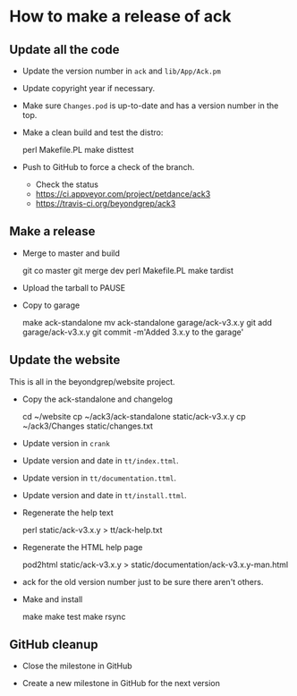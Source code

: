 # How to make a release of ack

## Update all the code

* Update the version number in `ack` and `lib/App/Ack.pm`

* Update copyright year if necessary.

* Make sure `Changes.pod` is up-to-date and has a version number in the top.

* Make a clean build and test the distro:

    perl Makefile.PL
    make disttest

* Push to GitHub to force a check of the branch.
    * Check the status
    * https://ci.appveyor.com/project/petdance/ack3
    * https://travis-ci.org/beyondgrep/ack3

## Make a release

* Merge to master and build

    git co master
    git merge dev
    perl Makefile.PL
    make tardist

* Upload the tarball to PAUSE

* Copy to garage

    make ack-standalone
    mv ack-standalone garage/ack-v3.x.y
    git add garage/ack-v3.x.y
    git commit -m'Added 3.x.y to the garage'

## Update the website

This is all in the beyondgrep/website project.

* Copy the ack-standalone and changelog

    cd ~/website
    cp ~/ack3/ack-standalone static/ack-v3.x.y
    cp ~/ack3/Changes static/changes.txt

* Update version in `crank`

* Update version and date in `tt/index.ttml`.

* Update version in `tt/documentation.ttml`.

* Update version and date in `tt/install.ttml`.

* Regenerate the help text

    perl static/ack-v3.x.y > tt/ack-help.txt

* Regenerate the HTML help page

    pod2html static/ack-v3.x.y > static/documentation/ack-v3.x.y-man.html

* ack for the old version number just to be sure there aren't others.

* Make and install

    make
    make test
    make rsync

## GitHub cleanup

* Close the milestone in GitHub

* Create a new milestone in GitHub for the next version
